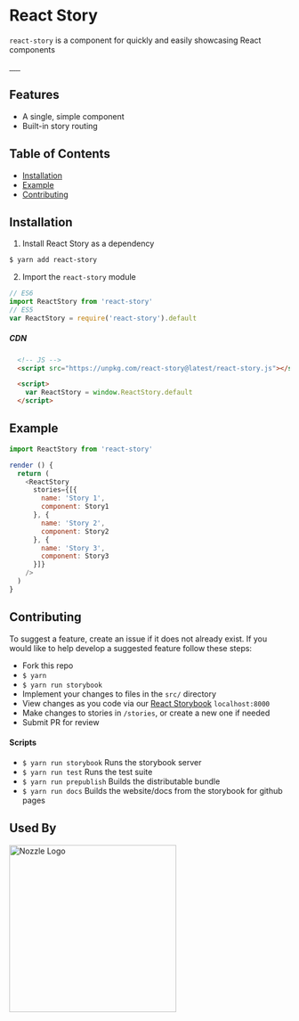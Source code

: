 # React Story
`react-story` is a component for quickly and easily showcasing React components


<a href="https://travis-ci.org/tannerlinsley/react-story" target="\_parent">
  <img alt="" src="https://travis-ci.org/tannerlinsley/react-story.svg?branch=master" />
</a>
<a href="https://npmjs.com/package/react-story" target="\_parent">
  <img alt="" src="https://img.shields.io/npm/dm/react-story.svg" />
</a>
<a href="https://react-chat-signup.herokuapp.com/" target="\_parent">
  <img alt="" src="https://img.shields.io/badge/slack-react--chat-blue.svg" />
</a>
<a href="https://github.com/tannerlinsley/react-story" target="\_parent">
  <img alt="" src="https://img.shields.io/github/stars/tannerlinsley/react-story.svg?style=social&label=Star" />
</a>
<a href="https://twitter.com/tannerlinsley" target="\_parent">
  <img alt="" src="https://img.shields.io/twitter/follow/tannerlinsley.svg?style=social&label=Follow" />
</a>
<a href="https://cash.me/$tannerlinsley" target="\_parent">
  <img alt="" src="https://img.shields.io/badge/%24-Donate-brightgreen.svg" />
</a>

## Features
- A single, simple component
- Built-in story routing

<!-- ## Demos and examples -->
<!-- - <a href="http://codepen.io/tannerlinsley/pen/QpeZBa?editors=0010" target="\_blank">Codepen</a>
- <a href="http://react-story.js.org/?selectedKind=2.%20Demos&selectedStory=Client-side%20Data&full=0&down=0&left=1&panelRight=0&downPanel=kadirahq%2Fstorybook-addon-actions%2Factions-panel" target="\_parent">Storybook</a> -->

## Table of Contents
- [Installation](#installation)
- [Example](#example)
- [Contributing](#contributing)

## Installation
1. Install React Story as a dependency
```bash
$ yarn add react-story
```
2. Import the `react-story` module
```javascript
// ES6
import ReactStory from 'react-story'
// ES5
var ReactStory = require('react-story').default
```
##### CDN
```html
  <!-- JS -->
  <script src="https://unpkg.com/react-story@latest/react-story.js"></script>

  <script>
    var ReactStory = window.ReactStory.default
  </script>
```


## Example
```javascript
import ReactStory from 'react-story'

render () {
  return (
    <ReactStory
      stories={[{
        name: 'Story 1',
        component: Story1
      }, {
        name: 'Story 2',
        component: Story2
      }, {
        name: 'Story 3',
        component: Story3
      }]}
    />
  )
}
```


## Contributing
To suggest a feature, create an issue if it does not already exist.
If you would like to help develop a suggested feature follow these steps:

- Fork this repo
- `$ yarn`
- `$ yarn run storybook`
- Implement your changes to files in the `src/` directory
- View changes as you code via our <a href="https://github.com/storybooks/react-storybook" target="\_parent">React Storybook</a> `localhost:8000`
- Make changes to stories in `/stories`, or create a new one if needed
- Submit PR for review

#### Scripts

- `$ yarn run storybook` Runs the storybook server
- `$ yarn run test` Runs the test suite
- `$ yarn run prepublish` Builds the distributable bundle
- `$ yarn run docs` Builds the website/docs from the storybook for github pages

## Used By

<a href='https://nozzle.io' target="\_parent">
  <img src='https://nozzle.io/img/logo-blue.png' alt='Nozzle Logo' style='width:300px;'/>
</a>
